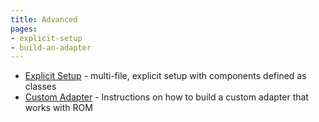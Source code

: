 ```yaml
---
title: Advanced
pages:
- explicit-setup
- build-an-adapter
---
```


* [Explicit Setup](//page/explicit-setup) - multi-file, explicit setup with components defined as classes
* [Custom Adapter](//page/build-an-adapter) - Instructions on how to build a custom adapter that works with ROM
